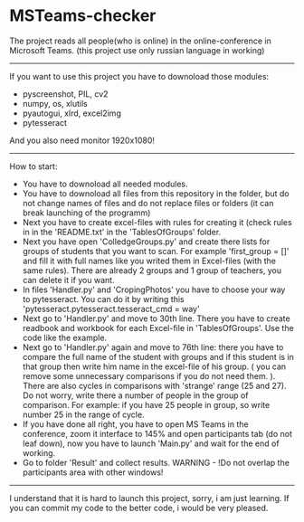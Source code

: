 # MSTeams-checker
The project reads all people(who is online) in the online-conference in Microsoft Teams.
(this project use only russian language in working)

---

If you want to use this project you have to downoload those modules:
- pyscreenshot, PIL, cv2
- numpy, os, xlutils
- pyautogui, xlrd, excel2img
- pytesseract

And you also need monitor 1920x1080!

---

How to start:
- You have to downoload all needed modules.
- You have to downoload all files from this repository in the folder, but do not 
change names of files and do not replace files or folders (it can break launching of the programm)
- Next you have to create excel-files with rules for creating it (check rules in 
in the 'README.txt' in the 'TablesOfGroups' folder.
- Next you have open 'ColledgeGroups.py' and create there lists for groups of 
students that you want to scan. For example 'first_group = []' and fill it with 
full names like you writed them in Excel-files (with the same rules). 
There are already 2 groups and 1 group of teachers, you can delete it if 
you want.
- In files 'Handler.py' and 'CropingPhotos' you have to choose your way to pytesseract.
You can do it by writing this 'pytesseract.pytesseract.tesseract_cmd = way'
- Next go to 'Handler.py' and move to 30th line. There you have to create readbook and 
workbook for each Excel-file in 'TablesOfGroups'. Use the code like the example.
- Next go to 'Handler.py' again and move to 76th line: there you have to compare 
the full name of the student with groups and if this student is in that group 
then write him name in the excel-file of his group. ( you can remove some 
unnecessary comparisons if you do not need them. ). There are also cycles 
in comparisons with 'strange' range (25 and 27). Do not worry, write there 
a number of people in the group of comparison. For example: 
if you have 25 people in group, so write number 25 in the range of cycle.
- If you have done all right, you have to open MS Teams in the conference, zoom it 
interface to 145% and open participants tab (do not leaf down), 
now you have to launch 'Main.py' and wait for the end of working.
- Go to folder 'Result' and collect results.
WARNING - !Do not overlap the participants area with other windows!

---

I understand that it is hard to launch this project, sorry, i am just learning.
If you can commit my code to the better code, i would be very pleased.
